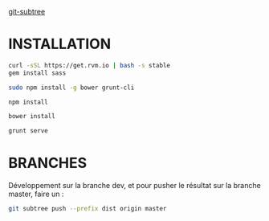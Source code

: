 [git-subtree](https://github.com/apenwarr/git-subtree)

INSTALLATION
============

```bash
curl -sSL https://get.rvm.io | bash -s stable
gem install sass

sudo npm install -g bower grunt-cli

npm install

bower install

grunt serve
```

BRANCHES
========

Développement sur la branche dev, et pour pusher le résultat sur la branche master, faire un :

```bash
git subtree push --prefix dist origin master
````
